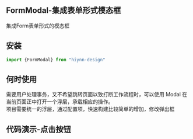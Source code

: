 ## **FormModal-集成表单形式模态框**

集成Form表单形式的模态框

## 安装
```javascript
import {FormModal} from "hiynn-design"
```

## 何时使用
需要用户处理事务，又不希望跳转页面以致打断工作流程时，可以使用 Modal 在当前页面正中打开一个浮层，承载相应的操作。  
项目需要统一的浮层，通过配置项，快速构建比较简单的增加，修改弹出框

## 代码演示-点击按钮

